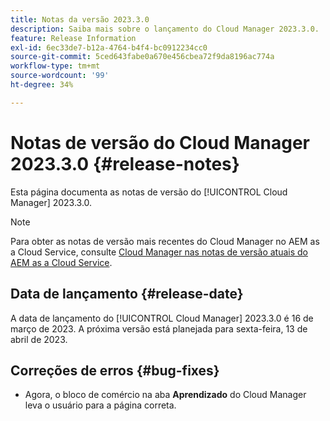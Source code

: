 ```yaml
---
title: Notas da versão 2023.3.0
description: Saiba mais sobre o lançamento do Cloud Manager 2023.3.0.
feature: Release Information
exl-id: 6ec33de7-b12a-4764-b4f4-bc0912234cc0
source-git-commit: 5ced643fabe0a670e456cbea72f9da8196ac774a
workflow-type: tm+mt
source-wordcount: '99'
ht-degree: 34%

---
```


# Notas de versão do Cloud Manager 2023.3.0 {#release-notes}

Esta página documenta as notas de versão do [!UICONTROL Cloud Manager] 2023.3.0.

>[!NOTE]
>
>Para obter as notas de versão mais recentes do Cloud Manager no AEM as a Cloud Service, consulte [Cloud Manager nas notas de versão atuais do AEM as a Cloud Service](https://experienceleague.adobe.com/en/docs/experience-manager-cloud-service/content/release-notes/cloud-manager/current).

## Data de lançamento {#release-date}

A data de lançamento do [!UICONTROL Cloud Manager] 2023.3.0 é 16 de março de 2023. A próxima versão está planejada para sexta-feira, 13 de abril de 2023.

## Correções de erros {#bug-fixes}

* Agora, o bloco de comércio na aba **Aprendizado** do Cloud Manager leva o usuário para a página correta.
